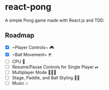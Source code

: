 # react-pong

A simple Pong game made with React.js and TDD.

## Roadmap

* [x] ~Player Controls~ 🎮
* [x] ~Ball Movement~ 🖲
* [ ] CPU 👾
* [ ] Resume/Pause Controls for Single Player ⏯
* [ ] Multiplayer Mode 👫👭👬
* [ ] Stage, Paddle, and Ball Styling 💅🏻
* [ ] Music 🎶
